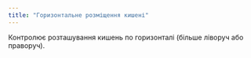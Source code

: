 ```yaml
---
title: "Горизонтальне розміщення кишені"
---
```


Контролює розташування кишень по горизонталі (більше ліворуч або праворуч).





